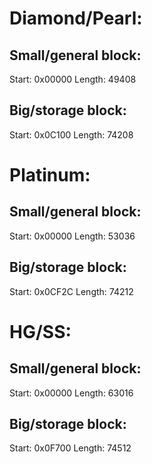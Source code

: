 # Diamond/Pearl:
## Small/general block:
Start: 0x00000
Length: 49408

## Big/storage block:
Start: 0x0C100
Length: 74208

# Platinum:
## Small/general block:
Start: 0x00000
Length: 53036

## Big/storage block:
Start: 0x0CF2C
Length: 74212

# HG/SS:
## Small/general block:
Start: 0x00000
Length: 63016

## Big/storage block:
Start: 0x0F700
Length: 74512
